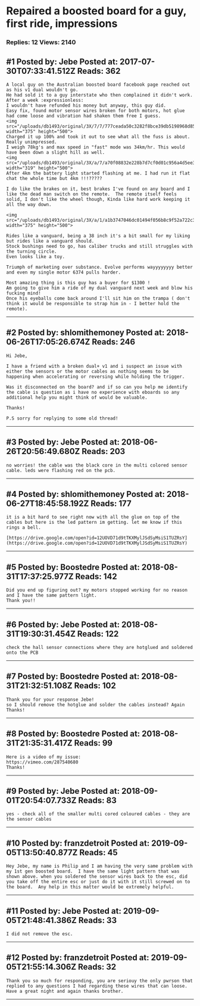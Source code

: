 # Repaired a boosted board for a guy, first ride, impressions

### Replies: 12 Views: 2140

## \#1 Posted by: Jebe Posted at: 2017-07-30T07:33:41.512Z Reads: 362

```
A local guy on the Australian boosted board facebook page reached out as his v1 dual wouldn't go.
He had sold it to a guy interstate who then complained it didn't work. After a week :expressionless:
I wouldn't have refunded his money but anyway, this guy did.
Easy fix, found motor sensor wires broken for both motors, hot glue had come loose and vibration had shaken them free I guess.
<img src="/uploads/db1493/original/3X/7/7/777ceada50c3282f8bce39db5198968d85ffcc40.jpg" width="375" height="500"> 
Charged it up 100% and took it out to see what all the fuss is about.
Really unimpressed.
I weigh 78kg's and max speed in "fast" mode was 34km/hr. This would have been down a slight hill as well.
<img src="/uploads/db1493/original/3X/a/7/a70f08832e228b7d7cf0d01c956a4d5ee37fdbde.png" width="319" height="500">
After 4km the battery light started flashing at me. I had run it flat chat the whole time but 4km !!!?????

I do like the brakes on it, best brakes I've found on any board and I like the dead man switch on the remote.  The remote itself feels solid, I don't like the wheel though, Kinda like hard work keeping it all the way down.

<img src="/uploads/db1493/original/3X/a/1/a1b3747046dc01494f056b8c9f52a722c3a94254.jpg" width="375" height="500">

Rides like a vanguard, being a 38 inch it's a bit small for my liking but rides like a vanguard should.
Stock bushings need to go, has caliber trucks and still struggles with the turning circle.
Even looks like a toy.

Triumph of marketing over substance. Evolve performs wayyyyyyyy better and even my single motor 6374 pulls harder.

Most amazing thing is this guy has a buyer for $1300 ! 
Am going to give him a ride of my dual vanguard next week and blow his fucking mind!
Once his eyeballs come back around I'll sit him on the trampa ( don't think it would be responsible to strap him in - I better hold the remote).
```

---
## \#2 Posted by: shlomithemoney Posted at: 2018-06-26T17:05:26.674Z Reads: 246

```
Hi Jebe,

I have a friend with a broken dual+ v1 and i suspect an issue with either the sensors or the motor cables as nothing seems to be happening when accelerating or reversing while holding the trigger.

Was it disconnected on the board? and if so can you help me identify the cable is question as i have no experience with eboards so any additional help you might think of would be valuable.

Thanks!

P.S sorry for replying to some old thread!
```

---
## \#3 Posted by: Jebe Posted at: 2018-06-26T20:56:49.680Z Reads: 203

```
no worries! the cable was the black core in the multi colored sensor cable. leds were flashing red on the pcb.
```

---
## \#4 Posted by: shlomithemoney Posted at: 2018-06-27T18:45:58.192Z Reads: 177

```
it is a bit hard to see right now with all the glue on top of the cables but here is the led pattern im getting. let me know if this rings a bell.

[https://drive.google.com/open?id=12UOVD71d9tTKXMylJSdSyMsiS1TUZRsY](https://drive.google.com/open?id=12UOVD71d9tTKXMylJSdSyMsiS1TUZRsY)
```

---
## \#5 Posted by: Boostedre Posted at: 2018-08-31T17:37:25.977Z Reads: 142

```
Did you end up figuring out? my motors stopped working for no reason and I have the same pattern light.
Thank you!!
```

---
## \#6 Posted by: Jebe Posted at: 2018-08-31T19:30:31.454Z Reads: 122

```
check the hall sensor connections where they are hotglued and soldered onto the PCB
```

---
## \#7 Posted by: Boostedre Posted at: 2018-08-31T21:32:51.108Z Reads: 102

```
Thank you for your response Jebe!
so I should remove the hotglue and solder the cables instead? Again Thanks!
```

---
## \#8 Posted by: Boostedre Posted at: 2018-08-31T21:35:31.417Z Reads: 99

```
Here is a video of my issue:
https://vimeo.com/287540680
Thanks!
```

---
## \#9 Posted by: Jebe Posted at: 2018-09-01T20:54:07.733Z Reads: 83

```
yes - check all of the smaller multi cored coloured cables - they are the sensor cables
```

---
## \#10 Posted by: franzdetroit Posted at: 2019-09-05T13:50:40.877Z Reads: 45

```
Hey Jebe, my name is Philip and I am having the very same problem with my 1st gen boosted board.  I have the same light pattern that was shown above. when you soldered the sensor wires back to the esc, did you take off the entire esc or just do it with it still screwed on to the board.  Any help in this matter would be extremely helpful.
```

---
## \#11 Posted by: Jebe Posted at: 2019-09-05T21:48:41.386Z Reads: 33

```
I did not remove the esc.
```

---
## \#12 Posted by: franzdetroit Posted at: 2019-09-05T21:55:14.306Z Reads: 32

```
Thank you so much for responding, you are seriouy the only pwrson that replied to any questions I had regarding these wires that can loose. Have a great night and again thanks brother.
```

---
